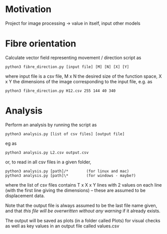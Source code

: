 # Motivation

Project for image processing -> value in itself, input other models

# Fibre orientation

Calculate vector field representing movement / direction script as

    python3 fibre_direction.py [input file] [M] [N] [X] [Y]

where input file is a csv file, M x N the desired size of the function space, X x Y the dimensions of the image corresponding to the input file, e.g. as
    
    python3 fibre_direction.py H12.csv 255 144 40 340

# Analysis

Perform an analysis by running the script as

    python3 analysis.py [list of csv files] [output file]

eg as

    python3 analysis.py L2.csv output.csv

or, to read in all csv files in a given folder,

    python3 analysis.py [path]/*        (for linux and mac)
    python3 analysis.py [path]\*        (for windows - maybe?)

where the list of csv files contains T x X x Y lines with 2 values on each line (with the first line giving the dimensions) – these are assumed to be displacement data.

Note that the output file is always assumed to be the last file name given, and that *this file will be overwritten without any warning* if it already exists.

The output will be saved as plots (in a folder called Plots) for visual checks as well as key values in an output file called values.csv
